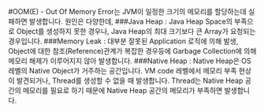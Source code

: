  #OOM(E) - Out Of Memory Error는 JVM이 일정한 크기의 메모리를 할당하는데 실패하면 발생합니다. 원인은 다양한데,
 ###Java Heap : Java Heap Space의 부족으로 Object를 생성하지 못한 경우나, Java Heap의 최대 크기보다 큰 Array가 요청되는 경우입니다.
 ###Memory Leak : 대부분 잘못된 Application 로직에 의해 발생, Object에 대한 참조(Reference)관계가 복잡한 경우등에 Garbage Collection에 의해 메모리 해제가 이루어지지 않아 발생합니다.
 ###Native Heap : Native Heap은 OS 레벨의 Native Object가 거주하는 공간입니다. VM code 레벨에서 메모리 부족 현상이 발견되거나, Thread를 생성할 수 없을 때 발생합니다. Thread는 Native Heap 공간의 메모리를 필요로 하기 때문에 Native Heap 공간의 메모리가 부족하면 발생합니다.
 
